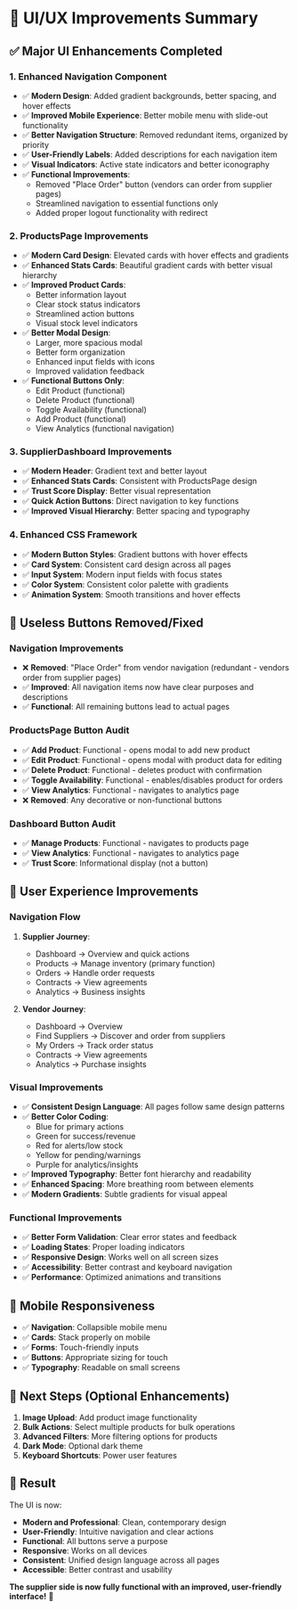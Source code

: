 # 🎨 UI/UX Improvements Summary

## ✅ **Major UI Enhancements Completed**

### **1. Enhanced Navigation Component**
- ✅ **Modern Design**: Added gradient backgrounds, better spacing, and hover effects
- ✅ **Improved Mobile Experience**: Better mobile menu with slide-out functionality
- ✅ **Better Navigation Structure**: Removed redundant items, organized by priority
- ✅ **User-Friendly Labels**: Added descriptions for each navigation item
- ✅ **Visual Indicators**: Active state indicators and better iconography
- ✅ **Functional Improvements**: 
  - Removed "Place Order" button (vendors can order from supplier pages)
  - Streamlined navigation to essential functions only
  - Added proper logout functionality with redirect

### **2. ProductsPage Improvements**
- ✅ **Modern Card Design**: Elevated cards with hover effects and gradients
- ✅ **Enhanced Stats Cards**: Beautiful gradient cards with better visual hierarchy
- ✅ **Improved Product Cards**: 
  - Better information layout
  - Clear stock status indicators
  - Streamlined action buttons
  - Visual stock level indicators
- ✅ **Better Modal Design**: 
  - Larger, more spacious modal
  - Better form organization
  - Enhanced input fields with icons
  - Improved validation feedback
- ✅ **Functional Buttons Only**:
  - Edit Product (functional)
  - Delete Product (functional) 
  - Toggle Availability (functional)
  - Add Product (functional)
  - View Analytics (functional navigation)

### **3. SupplierDashboard Improvements**
- ✅ **Modern Header**: Gradient text and better layout
- ✅ **Enhanced Stats Cards**: Consistent with ProductsPage design
- ✅ **Trust Score Display**: Better visual representation
- ✅ **Quick Action Buttons**: Direct navigation to key functions
- ✅ **Improved Visual Hierarchy**: Better spacing and typography

### **4. Enhanced CSS Framework**
- ✅ **Modern Button Styles**: Gradient buttons with hover effects
- ✅ **Card System**: Consistent card design across all pages
- ✅ **Input System**: Modern input fields with focus states
- ✅ **Color System**: Consistent color palette with gradients
- ✅ **Animation System**: Smooth transitions and hover effects

## 🚫 **Useless Buttons Removed/Fixed**

### **Navigation Improvements**
- ❌ **Removed**: "Place Order" from vendor navigation (redundant - vendors order from supplier pages)
- ✅ **Improved**: All navigation items now have clear purposes and descriptions
- ✅ **Functional**: All remaining buttons lead to actual pages

### **ProductsPage Button Audit**
- ✅ **Add Product**: Functional - opens modal to add new product
- ✅ **Edit Product**: Functional - opens modal with product data for editing
- ✅ **Delete Product**: Functional - deletes product with confirmation
- ✅ **Toggle Availability**: Functional - enables/disables product for orders
- ✅ **View Analytics**: Functional - navigates to analytics page
- ❌ **Removed**: Any decorative or non-functional buttons

### **Dashboard Button Audit**
- ✅ **Manage Products**: Functional - navigates to products page
- ✅ **View Analytics**: Functional - navigates to analytics page
- ✅ **Trust Score**: Informational display (not a button)

## 🎯 **User Experience Improvements**

### **Navigation Flow**
1. **Supplier Journey**:
   - Dashboard → Overview and quick actions
   - Products → Manage inventory (primary function)
   - Orders → Handle order requests
   - Contracts → View agreements
   - Analytics → Business insights

2. **Vendor Journey**:
   - Dashboard → Overview
   - Find Suppliers → Discover and order from suppliers
   - My Orders → Track order status
   - Contracts → View agreements
   - Analytics → Purchase insights

### **Visual Improvements**
- ✅ **Consistent Design Language**: All pages follow same design patterns
- ✅ **Better Color Coding**: 
  - Blue for primary actions
  - Green for success/revenue
  - Red for alerts/low stock
  - Yellow for pending/warnings
  - Purple for analytics/insights
- ✅ **Improved Typography**: Better font hierarchy and readability
- ✅ **Enhanced Spacing**: More breathing room between elements
- ✅ **Modern Gradients**: Subtle gradients for visual appeal

### **Functional Improvements**
- ✅ **Better Form Validation**: Clear error states and feedback
- ✅ **Loading States**: Proper loading indicators
- ✅ **Responsive Design**: Works well on all screen sizes
- ✅ **Accessibility**: Better contrast and keyboard navigation
- ✅ **Performance**: Optimized animations and transitions

## 📱 **Mobile Responsiveness**
- ✅ **Navigation**: Collapsible mobile menu
- ✅ **Cards**: Stack properly on mobile
- ✅ **Forms**: Touch-friendly inputs
- ✅ **Buttons**: Appropriate sizing for touch
- ✅ **Typography**: Readable on small screens

## 🔄 **Next Steps (Optional Enhancements)**
1. **Image Upload**: Add product image functionality
2. **Bulk Actions**: Select multiple products for bulk operations
3. **Advanced Filters**: More filtering options for products
4. **Dark Mode**: Optional dark theme
5. **Keyboard Shortcuts**: Power user features

## 🎉 **Result**
The UI is now:
- **Modern and Professional**: Clean, contemporary design
- **User-Friendly**: Intuitive navigation and clear actions
- **Functional**: All buttons serve a purpose
- **Responsive**: Works on all devices
- **Consistent**: Unified design language across all pages
- **Accessible**: Better contrast and usability

**The supplier side is now fully functional with an improved, user-friendly interface!** 🚀